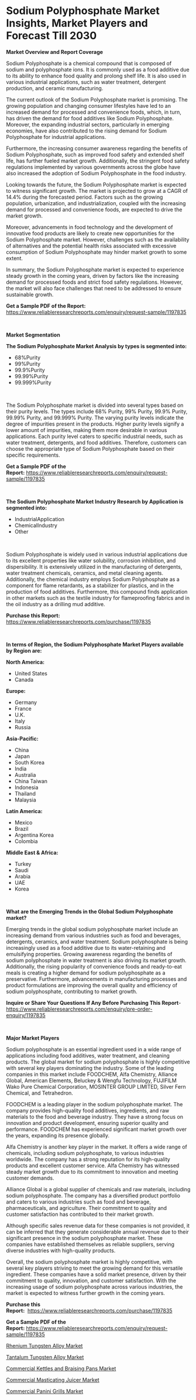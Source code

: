 <p><h1>Sodium Polyphosphate Market Insights, Market Players and Forecast Till 2030</h1></p><p><strong>Market Overview and Report Coverage</strong></p>
<p><p>Sodium Polyphosphate is a chemical compound that is composed of sodium and polyphosphate ions. It is commonly used as a food additive due to its ability to enhance food quality and prolong shelf life. It is also used in various industrial applications, such as water treatment, detergent production, and ceramic manufacturing.</p><p>The current outlook of the Sodium Polyphosphate market is promising. The growing population and changing consumer lifestyles have led to an increased demand for processed and convenience foods, which, in turn, has driven the demand for food additives like Sodium Polyphosphate. Moreover, the expanding industrial sectors, particularly in emerging economies, have also contributed to the rising demand for Sodium Polyphosphate for industrial applications.</p><p>Furthermore, the increasing consumer awareness regarding the benefits of Sodium Polyphosphate, such as improved food safety and extended shelf life, has further fueled market growth. Additionally, the stringent food safety regulations implemented by various governments across the globe have also increased the adoption of Sodium Polyphosphate in the food industry.</p><p>Looking towards the future, the Sodium Polyphosphate market is expected to witness significant growth. The market is projected to grow at a CAGR of 14.4% during the forecasted period. Factors such as the growing population, urbanization, and industrialization, coupled with the increasing demand for processed and convenience foods, are expected to drive the market growth.</p><p>Moreover, advancements in food technology and the development of innovative food products are likely to create new opportunities for the Sodium Polyphosphate market. However, challenges such as the availability of alternatives and the potential health risks associated with excessive consumption of Sodium Polyphosphate may hinder market growth to some extent.</p><p>In summary, the Sodium Polyphosphate market is expected to experience steady growth in the coming years, driven by factors like the increasing demand for processed foods and strict food safety regulations. However, the market will also face challenges that need to be addressed to ensure sustainable growth.</p></p>
<p><strong>Get a Sample PDF of the Report:</strong> <a href="https://www.reliableresearchreports.com/enquiry/request-sample/1197835">https://www.reliableresearchreports.com/enquiry/request-sample/1197835</a></p>
<p>&nbsp;</p>
<p><strong>Market Segmentation</strong></p>
<p><strong>The Sodium Polyphosphate Market Analysis by types is segmented into:</strong></p>
<p><ul><li>68%Purity</li><li>99%Purity</li><li>99.9%Purity</li><li>99.99%Purity</li><li>99.999%Purity</li></ul></p>
<p>&nbsp;</p>
<p><p>The Sodium Polyphosphate market is divided into several types based on their purity levels. The types include 68% Purity, 99% Purity, 99.9% Purity, 99.99% Purity, and 99.999% Purity. The varying purity levels indicate the degree of impurities present in the products. Higher purity levels signify a lower amount of impurities, making them more desirable in various applications. Each purity level caters to specific industrial needs, such as water treatment, detergents, and food additives. Therefore, customers can choose the appropriate type of Sodium Polyphosphate based on their specific requirements.</p></p>
<p><strong>Get a Sample PDF of the Report:</strong>&nbsp;<a href="https://www.reliableresearchreports.com/enquiry/request-sample/1197835">https://www.reliableresearchreports.com/enquiry/request-sample/1197835</a></p>
<p>&nbsp;</p>
<p><strong>The Sodium Polyphosphate Market Industry Research by Application is segmented into:</strong></p>
<p><ul><li>IndustrialApplication</li><li>ChemicalIndustry</li><li>Other</li></ul></p>
<p>&nbsp;</p>
<p><p>Sodium Polyphosphate is widely used in various industrial applications due to its excellent properties like water solubility, corrosion inhibition, and dispersibility. It is extensively utilized in the manufacturing of detergents, water treatment chemicals, ceramics, and metal cleaning agents. Additionally, the chemical industry employs Sodium Polyphosphate as a component for flame retardants, as a stabilizer for plastics, and in the production of food additives. Furthermore, this compound finds application in other markets such as the textile industry for flameproofing fabrics and in the oil industry as a drilling mud additive.</p></p>
<p><strong>Purchase this Report:</strong>&nbsp; <a href="https://www.reliableresearchreports.com/purchase/1197835">https://www.reliableresearchreports.com/purchase/1197835</a></p>
<p>&nbsp;</p>
<p><strong>In terms of Region, the Sodium Polyphosphate Market Players available by Region are:</strong></p>
<p>
    <p> <strong> North America: </strong>
        <ul>
            <li>United States</li>
            <li>Canada</li>
        </ul>
        </p> 
    <p> <strong> Europe: </strong>
        <ul>
            <li>Germany</li>
            <li>France</li>
            <li>U.K.</li>
            <li>Italy</li>
            <li>Russia</li>
        </ul>
        </p> 
    <p> <strong> Asia-Pacific: </strong>
        <ul>
            <li>China</li>
            <li>Japan</li>
            <li>South Korea</li>
            <li>India</li>
            <li>Australia</li>
            <li>China Taiwan</li>
            <li>Indonesia</li>
            <li>Thailand</li>
            <li>Malaysia</li>
        </ul>
        </p> 
    <p> <strong> Latin America: </strong>
        <ul>
            <li>Mexico</li>
            <li>Brazil</li>
            <li>Argentina Korea</li>
            <li>Colombia</li>
        </ul>
        </p> 
    <p> <strong> Middle East & Africa: </strong>
        <ul>
            <li>Turkey</li>
            <li>Saudi</li>
            <li>Arabia</li>
            <li>UAE</li>
            <li>Korea</li>
        </ul>
    </p>
    </p>
<p>&nbsp;</p>
<p><strong>What are the Emerging Trends in the Global Sodium Polyphosphate market?</strong></p>
<p><p>Emerging trends in the global sodium polyphosphate market include an increasing demand from various industries such as food and beverages, detergents, ceramics, and water treatment. Sodium polyphosphate is being increasingly used as a food additive due to its water-retaining and emulsifying properties. Growing awareness regarding the benefits of sodium polyphosphate in water treatment is also driving its market growth. Additionally, the rising popularity of convenience foods and ready-to-eat meals is creating a higher demand for sodium polyphosphate as a preservative. Furthermore, advancements in manufacturing processes and product formulations are improving the overall quality and efficiency of sodium polyphosphate, contributing to market growth.</p></p>
<p><strong>Inquire or Share Your Questions If Any Before Purchasing This Report</strong>- <a href="https://www.reliableresearchreports.com/enquiry/pre-order-enquiry/1197835">https://www.reliableresearchreports.com/enquiry/pre-order-enquiry/1197835</a></p>
<p>&nbsp;</p>
<p><strong>Major Market Players</strong></p>
<p><p>Sodium polyphosphate is an essential ingredient used in a wide range of applications including food additives, water treatment, and cleaning products. The global market for sodium polyphosphate is highly competitive with several key players dominating the industry. Some of the leading companies in this market include FOODCHEM, Alfa Chemistry, Alliance Global, American Elements, Beluckey & Wengfu Technology, FUJIFILM Wako Pure Chemical Corporation, MOSINTER GROUP LIMITED, Silver Fern Chemical, and Tetrahedron.</p><p>FOODCHEM is a leading player in the sodium polyphosphate market. The company provides high-quality food additives, ingredients, and raw materials to the food and beverage industry. They have a strong focus on innovation and product development, ensuring superior quality and performance. FOODCHEM has experienced significant market growth over the years, expanding its presence globally.</p><p>Alfa Chemistry is another key player in the market. It offers a wide range of chemicals, including sodium polyphosphate, to various industries worldwide. The company has a strong reputation for its high-quality products and excellent customer service. Alfa Chemistry has witnessed steady market growth due to its commitment to innovation and meeting customer demands.</p><p>Alliance Global is a global supplier of chemicals and raw materials, including sodium polyphosphate. The company has a diversified product portfolio and caters to various industries such as food and beverage, pharmaceuticals, and agriculture. Their commitment to quality and customer satisfaction has contributed to their market growth.</p><p>Although specific sales revenue data for these companies is not provided, it can be inferred that they generate considerable annual revenue due to their significant presence in the sodium polyphosphate market. These companies have established themselves as reliable suppliers, serving diverse industries with high-quality products.</p><p>Overall, the sodium polyphosphate market is highly competitive, with several key players striving to meet the growing demand for this versatile ingredient. These companies have a solid market presence, driven by their commitment to quality, innovation, and customer satisfaction. With the increasing usage of sodium polyphosphate across various industries, the market is expected to witness further growth in the coming years.</p></p>
<p><strong>Purchase this Report:</strong>&nbsp;&nbsp;<a href="https://www.reliableresearchreports.com/purchase/1197835">https://www.reliableresearchreports.com/purchase/1197835</a></p>
<p></p>
<p><strong>Get a Sample PDF of the Report:</strong>&nbsp;<a href="https://www.reliableresearchreports.com/enquiry/request-sample/1197835">https://www.reliableresearchreports.com/enquiry/request-sample/1197835</a></p>
<p><p><a href="https://github.com/Chiragrp25/Market-Research-Report-List-1/blob/main/rhenium-tungsten-alloy-market.md">Rhenium Tungsten Alloy Market</a></p><p><a href="https://github.com/santosh758595/Market-Research-Report-List-1/blob/main/tantalum-tungsten-alloy-market.md">Tantalum Tungsten Alloy Market</a></p><p><a href="https://medium.com/@taniawisozk2023/decoding-commercial-kettles-and-braising-pans-market-metrics-market-share-trends-and-growth-f6cb4cec5ade">Commercial Kettles and Braising Pans Market</a></p><p><a href="https://medium.com/@jackybrekke/commercial-masticating-juicer-market-furnishes-information-on-market-share-market-trends-and-0118f0b74276">Commercial Masticating Juicer Market</a></p><p><a href="https://medium.com/@deronwisoky1977/commercial-panini-grills-market-insight-market-trends-growth-forecasted-from-2023-to-2030-d30274fca557">Commercial Panini Grills Market</a></p></p>